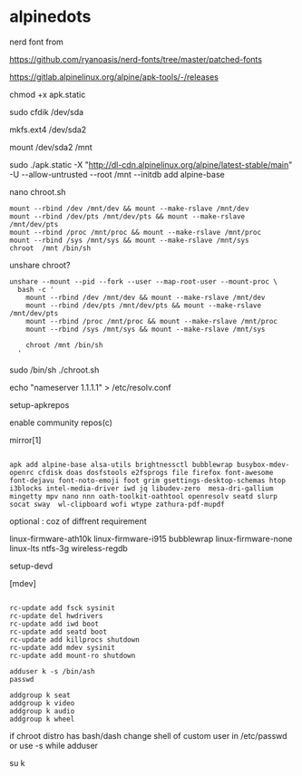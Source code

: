 # alpinedots

nerd font from

https://github.com/ryanoasis/nerd-fonts/tree/master/patched-fonts


 https://gitlab.alpinelinux.org/alpine/apk-tools/-/releases

 chmod +x apk.static

sudo cfdik /dev/sda

mkfs.ext4 /dev/sda2  

mount /dev/sda2 /mnt

sudo ./apk.static  -X "http://dl-cdn.alpinelinux.org/alpine/latest-stable/main" -U --allow-untrusted --root /mnt --initdb add alpine-base

nano chroot.sh
```
mount --rbind /dev /mnt/dev && mount --make-rslave /mnt/dev
mount --rbind /dev/pts /mnt/dev/pts && mount --make-rslave /mnt/dev/pts
mount --rbind /proc /mnt/proc && mount --make-rslave /mnt/proc
mount --rbind /sys /mnt/sys && mount --make-rslave /mnt/sys
chroot  /mnt /bin/sh  
```

unshare chroot?
```
unshare --mount --pid --fork --user --map-root-user --mount-proc \
  bash -c '
    mount --rbind /dev /mnt/dev && mount --make-rslave /mnt/dev
    mount --rbind /dev/pts /mnt/dev/pts && mount --make-rslave /mnt/dev/pts
    mount --rbind /proc /mnt/proc && mount --make-rslave /mnt/proc
    mount --rbind /sys /mnt/sys && mount --make-rslave /mnt/sys

    chroot /mnt /bin/sh
  '
```
sudo /bin/sh ./chroot.sh

echo "nameserver 1.1.1.1"  > /etc/resolv.conf

 setup-apkrepos

 enable community repos(c)
 
 mirror[1]
```

apk add alpine-base alsa-utils brightnessctl bubblewrap busybox-mdev-openrc cfdisk doas dosfstools e2fsprogs file firefox font-awesome font-dejavu font-noto-emoji foot grim gsettings-desktop-schemas htop i3blocks intel-media-driver iwd jq libudev-zero  mesa-dri-gallium mingetty mpv nano nnn oath-toolkit-oathtool openresolv seatd slurp socat sway  wl-clipboard wofi wtype zathura-pdf-mupdf 
```

optional : coz of diffrent  requirement

 linux-firmware-ath10k linux-firmware-i915 bubblewrap linux-firmware-none linux-lts ntfs-3g wireless-regdb  

 setup-devd
 
 [mdev]
```

rc-update add fsck sysinit
rc-update del hwdrivers
rc-update add iwd boot
rc-update add seatd boot
rc-update add killprocs shutdown
rc-update add mdev sysinit
rc-update add mount-ro shutdown

adduser k -s /bin/ash
passwd

addgroup k seat
addgroup k video
addgroup k audio
addgroup k wheel
```

if chroot distro has bash/dash change shell of custom user in /etc/passwd or use -s while adduser

su k 






 

